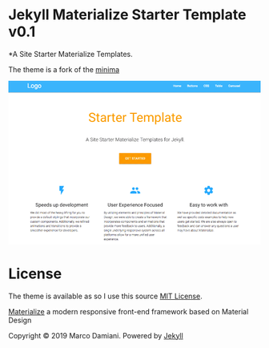 # Jekyll Materialize Starter Template v0.1

*A Site Starter Materialize Templates.

The theme is a fork of the [minima][1]

![minima theme preview](/screenshot.png)


# License

The theme is available as so I use this source [MIT License][2].

[Materialize][3] a  modern responsive front-end framework based on Material Design

Copyright © 2019 Marco Damiani. Powered by <a href="http://jekyllrb.com">Jekyll</a>

[1]: https://github.com/jekyll/minima
[2]: https://opensource.org/licenses/MIT
[3]: http://materializecss.com/
